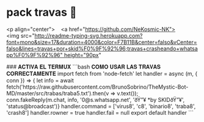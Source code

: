 # pack travas 🌠
<p align="center">  
   <a href="https://github.com/NeKosmic-NK"><img src="http://readme-typing-svg.herokuapp.com?font=mono&size=17&duration=4000&color=F7B11B&center=falso&vCenter=falso&lines=travas+por+skid%F0%9F%92%96;travas+crasheando+whatsapp%F0%9F%92%96" height="90px" 
 </p>
### 𝐀𝐂𝐓𝐈𝐕𝐀 𝐄𝐋 𝐓𝐄𝐑𝐌𝐔𝐗
```bash
𝐂𝐎𝐌𝐎 𝐔𝐒𝐀𝐑 𝐋𝐀𝐒 𝐓𝐑𝐀𝐕𝐀𝐒 𝐂𝐎𝐑𝐑𝐄𝐂𝐓𝐀𝐌𝐄𝐍𝐓𝐄
import fetch from 'node-fetch'
let handler  = async (m, { conn }) => {
let info = await fetch('https://raw.githubusercontent.com/BrunoSobrino/TheMystic-Bot-MD/master/src/trabas/traba5.txt').then(v => v.text());
conn.fakeReply(m.chat, info, '0@s.whatsapp.net', 'ðŸ”¥ *by SKIDðŸ”¥', 'status@broadcast')}
handler.command = ['virus8', 'c8', 'binario8', 'traba8', 'crash8'] 
handler.rowner = true
handler.fail = null
export default handler
```
